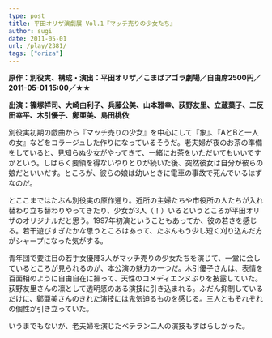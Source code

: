 ```yaml
---
type: post
title: 平田オリザ演劇展 Vol.1『マッチ売りの少女たち』
author: sugi
date: 2011-05-01
url: /play/2381/
tags: ["oriza"]
---
```

**原作：別役実、構成・演出：平田オリザ／こまばアゴラ劇場／自由席2500円／2011-05-01 15:00／★★**

**出演：篠塚祥司、大崎由利子、兵藤公美、山本雅幸、荻野友里、立蔵葉子、二反田幸平、木引優子、鄭亜美、島田桃依**

別役実初期の戯曲から『マッチ売りの少女』を中心にして『象』、『AとBと一人の女』などをコラージュした作りになっているそうだ。老夫婦が夜のお茶の準備をしていると、見知らぬ少女がやってきて、一緒にお茶をいただいてもいいですかという。しばらく要領を得ないやりとりが続いた後、突然彼女は自分が彼らの娘だといいだす。ところが、彼らの娘は幼いときに電車の事故で死んでいるはずなのだ。

とここまではたぶん別役実の原作通り。近所の主婦たちや市役所の人たちが入れ替わり立ち替わりやってきたり、少女が3人（！）いるというところが平田オリザのオリジナルだと思う。1997年初演ということもあってか、彼の若さを感じる。若干遊びすぎたかな思うところはあって、たぶんもう少し短く刈り込んだ方がシャープになった気がする。

青年団で要注目の若手女優陣3人がマッチ売りの少女たちを演じて、一堂に会しているところが見られるのが、本公演の魅力の一つだ。木引優子さんは、表情を百面相のように自由自在に操って、天性のコメディエンヌぶりを披露していた。荻野友里さんの凛として透明感のある演技に引き込まれる。ふだん抑制しているだけに、鄭亜美さんのきれた演技には鬼気迫るものを感じる。三人ともそれぞれの個性が引き立っていた。

いうまでもないが、老夫婦を演じたベテラン二人の演技もすばらしかった。

